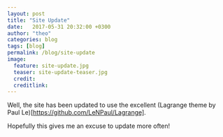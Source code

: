 ```yaml
---
layout: post
title: "Site Update"
date:   2017-05-31 20:32:00 +0300
author: "theo"
categories: blog
tags: [blog]
permalink: /blog/site-update
image:
  feature: site-update.jpg
  teaser: site-update-teaser.jpg
  credit:
  creditlink:
---
```


Well, the site has been updated to use the excellent (Lagrange theme by Paul Le)[https://github.com/LeNPaul/Lagrange].

Hopefully this gives me an excuse to update more often!


